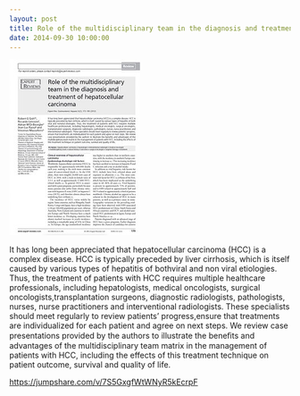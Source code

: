 ```yaml
---
layout: post
title: Role of the multidisciplinary team in the diagnosis and treatment of hepatocellular carcinoma
date: 2014-09-30 10:00:00
---
```


![](/assets/images/role-of-the-multidisciplinary-team-in-the-diagnosis-and-treatment-of-hepatocellular-carcinoma.jpg)

It has long been appreciated that hepatocellular carcinoma (HCC) is a complex disease. HCC is typically preceded by liver cirrhosis, which is itself caused by various types of hepatitis of bothviral and non viral etiologies. Thus, the treatment of patients with HCC requires multiple healthcare professionals, including hepatologists, medical oncologists, surgical oncologists,transplantation surgeons, diagnostic radiologists, pathologists, nurses, nurse practitioners and interventional radiologists. These specialists should meet regularly to review patients’ progress,ensure that treatments are individualized for each patient and agree on next steps. We review case presentations provided by the authors to illustrate the beneﬁts and advantages of the multidisciplinary team matrix in the management of patients with HCC, including the effects of this treatment technique on patient outcome, survival and quality of life.  

<https://jumpshare.com/v/7S5GxgfWtWNyR5kEcrpF>